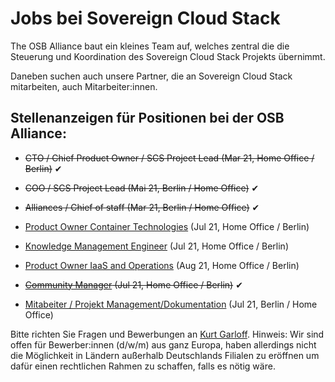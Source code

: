 # Jobs bei Sovereign Cloud Stack

The OSB Alliance baut ein kleines Team auf, welches zentral die
die Steuerung und Koordination des Sovereign Cloud Stack Projekts
übernimmt.

Daneben suchen auch unsere Partner, die an Sovereign Cloud Stack
mitarbeiten, auch Mitarbeiter:innen.

## Stellenanzeigen für Positionen bei der OSB Alliance:

* <del>CTO / Chief Product Owner / SCS Project Lead (Mar 21, Home Office / Berlin)</del> &#x2714;

* <del>COO / SCS Project Lead (Mai 21, Berlin / Home Office)</del> &#x2714;

* <del>Alliances / Chief of staff (Mar 21, Berlin / Home Office)</del> &#x2714;

* [Product Owner Container Technologies](JD-PO-Container3.html) (Jul 21, Home Office / Berlin)

* [Knowledge Management Engineer](JD-Knowledge-Management3.html) (Jul 21, Home Office / Berlin)

* [Product Owner IaaS and Operations](JD-PO-Infra3.html) (Aug 21, Home Office / Berlin)

* <del>[Community Manager](JD-Community-Manager2.html) (Jul 21, Home Office / Berlin)</del> &#x2714;

* [Mitabeiter / Projekt Management/Dokumentation](JD-MA-Dok3.html) (Jul 21, Berlin / Home Office)

Bitte richten Sie Fragen und Bewerbungen an [Kurt Garloff](mailto:garloff@osb-alliance.com).
Hinweis: Wir sind offen für Bewerber:innen (d/w/m) aus ganz Europa, haben allerdings nicht die Möglichkeit
in Ländern außerhalb Deutschlands Filialen zu eröffnen um dafür einen rechtlichen Rahmen zu schaffen,
falls es nötig wäre.
 

